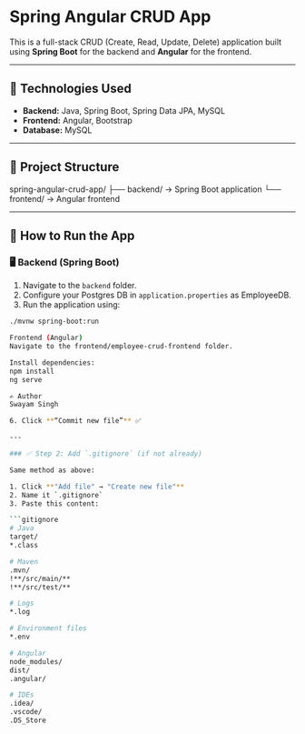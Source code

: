 # Spring Angular CRUD App

This is a full-stack CRUD (Create, Read, Update, Delete) application built using **Spring Boot** for the backend and **Angular** for the frontend.

---

## 🚀 Technologies Used

- **Backend:** Java, Spring Boot, Spring Data JPA, MySQL
- **Frontend:** Angular, Bootstrap
- **Database:** MySQL

---

## 📁 Project Structure
spring-angular-crud-app/
├── backend/ → Spring Boot application
└── frontend/ → Angular frontend


---

## 🔧 How to Run the App

### 🖥️ Backend (Spring Boot)

1. Navigate to the `backend` folder.
2. Configure your Postgres DB in `application.properties` as EmployeeDB.
3. Run the application using:

```bash
./mvnw spring-boot:run

Frontend (Angular)
Navigate to the frontend/employee-crud-frontend folder.

Install dependencies:
npm install
ng serve

✍️ Author
Swayam Singh

6. Click **“Commit new file”** ✅

---

### ✅ Step 2: Add `.gitignore` (if not already)

Same method as above:

1. Click **"Add file" → "Create new file"**
2. Name it `.gitignore`
3. Paste this content:

```gitignore
# Java
target/
*.class

# Maven
.mvn/
!**/src/main/**
!**/src/test/**

# Logs
*.log

# Environment files
*.env

# Angular
node_modules/
dist/
.angular/

# IDEs
.idea/
.vscode/
.DS_Store

